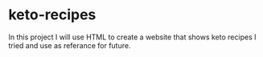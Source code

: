 # keto-recipes
In this project I will use HTML to create a website that shows keto recipes I tried and use as referance for future.